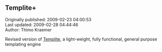 ## Templite+  
Originally published: 2009-02-23 04:00:53  
Last updated: 2009-02-28 04:44:46  
Author: Thimo Kraemer  
  
Revised version of [Templite](http://code.activestate.com/recipes/496702/), a light-weight, fully functional, general purpose templating engine